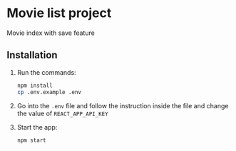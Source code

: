 # Movie list project

Movie index with save feature

## Installation

1. Run the commands:

    ```sh
    npm install
    cp .env.example .env 
    ```
2. Go into the `.env` file and follow the instruction inside the file and change the value of `REACT_APP_API_KEY`

3. Start the app:

    ```sh
    npm start
    ```
